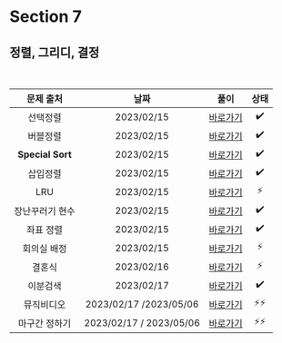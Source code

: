 # Section 7

## 정렬, 그리디, 결정

<br>

|    문제 출처     |          날짜           |         풀이          | 상태 |
| :--------------: | :---------------------: | :-------------------: | :--: |
|     선택정렬     |       2023/02/15        | [바로가기](./0701.js) |  ✔️  |
|     버블정렬     |       2023/02/15        | [바로가기](./0702.js) |  ✔️  |
| **Special Sort** |       2023/02/15        | [바로가기](./0703.js) |  ✔️  |
|     삽입정렬     |       2023/02/15        | [바로가기](./0704.js) |  ✔️  |
|       LRU        |       2023/02/15        | [바로가기](./0705.js) |  ⚡  |
| 장난꾸러기 현수  |       2023/02/15        | [바로가기](./0706.js) |  ✔️  |
|    좌표 정렬     |       2023/02/15        | [바로가기](./0707.js) |  ✔️  |
|   회의실 배정    |       2023/02/15        | [바로가기](./0708.js) |  ⚡  |
|      결혼식      |       2023/02/16        | [바로가기](./0709.js) |  ⚡  |
|     이분검색     |       2023/02/17        | [바로가기](./0710.js) |  ✔️  |
|    뮤직비디오    | 2023/02/17 /2023/05/06  | [바로가기](./0711.js) | ⚡⚡ |
|  마구간 정하기   | 2023/02/17 / 2023/05/06 | [바로가기](./0712.js) | ⚡⚡ |
